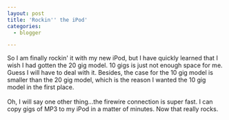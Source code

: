 ```yaml
---
layout: post
title: 'Rockin'' the iPod'
categories:
  - blogger

---
```


So I am finally rockin' it with my new iPod, but I have quickly learned that I wish I had gotten the 20 gig model.  10 gigs is just not enough space for me.  Guess I will have to deal with it.  Besides, the case for the 10 gig model is smaller than the 20 gig model, which is the reason I wanted the 10 gig model in the first place.
<br />
<br />Oh, I will say one other thing...the firewire connection is super fast.  I can copy gigs of MP3 to my iPod in a matter of minutes.  Now that really rocks.
